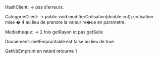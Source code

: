 HashClient: 
 -> pas d'erreurs. 
 
CategorieClient: 
 -> public void modifierCotisation(double cot); cotisation mise � 4 au lieu de prendre la valeur re�ue en parametre.
 
Mediatheque:
-> 2 fois getRayon et pas getSalle

Docuement: metEmpruntable est false au lieu de true

GetNbEmprunt en retard retourne 1